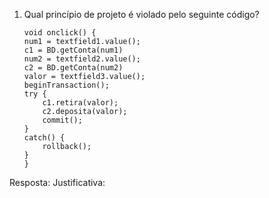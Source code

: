 1. Qual princípio de projeto é violado pelo seguinte código?
    ```
    void onclick() {
    num1 = textfield1.value();
    c1 = BD.getConta(num1)
    num2 = textfield2.value();
    c2 = BD.getConta(num2)
    valor = textfield3.value();
    beginTransaction();
    try {
        c1.retira(valor);
        c2.deposita(valor);
        commit();
    }
    catch() {
        rollback();
    }
    }
    ```

Resposta:
Justificativa:
